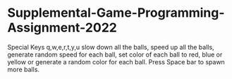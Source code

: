 # Supplemental-Game-Programming-Assignment-2022
Special Keys q,w,e,r,t,y,u 
slow down all the balls,
speed up all the balls,
generate random speed for each ball,
set color of each ball to red, blue or yellow or generate a random color for each ball.
Press Space bar to spawn more balls.
